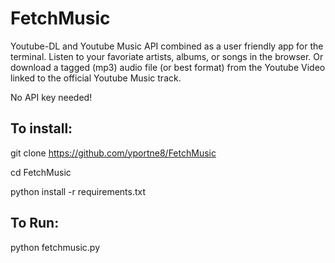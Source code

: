 # FetchMusic
Youtube-DL and Youtube Music API combined as a user friendly app for the terminal. 
Listen to your favoriate artists, albums, or songs in the browser.
Or download a tagged (mp3) audio file (or best format) from the Youtube Video linked to the official Youtube Music track.

No API key needed!



## To install:

git clone https://github.com/yportne8/FetchMusic

cd FetchMusic

python install -r requirements.txt



## To Run:

python fetchmusic.py
